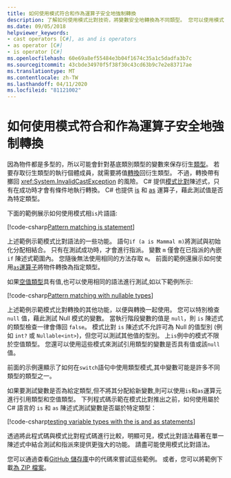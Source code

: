 ```yaml
---
title: 如何使用模式符合和作為運算子安全地強制轉換
description: 了解如何使用模式比對技術，將變數安全地轉換為不同類型。 您可以使用模式比對、is 和 as 運算子，安全地進行轉換類型。
ms.date: 09/05/2018
helpviewer_keywords:
- cast operators [C#], as and is operators
- as operator [C#]
- is operator [C#]
ms.openlocfilehash: 60e69a8ef55484e3b04f1674c35a1c5dadfa3b7c
ms.sourcegitcommit: 43cbde34970f5f38f30c43cd63b9c7e2e83717ae
ms.translationtype: MT
ms.contentlocale: zh-TW
ms.lasthandoff: 04/11/2020
ms.locfileid: "81121002"
---
```

# <a name="how-to-safely-cast-by-using-pattern-matching-and-the-is-and-as-operators"></a>如何使用模式符合和作為運算子安全地強制轉換

因為物件都是多型的，所以可能會針對基底類別類型的變數來保存衍生[類型](../programming-guide/types/index.md)。 若要存取衍生類型的執行個體成員，就需要將值[轉換](../programming-guide/types/casting-and-type-conversions.md)回衍生類型。 不過，轉換帶有擲回 <xref:System.InvalidCastException> 的風險。 C# 提供[模式比對](../pattern-matching.md)陳述式，只有在成功時才會有條件地執行轉換。 C# 也提供 [is](../language-reference/operators/type-testing-and-cast.md#is-operator) 和 [as](../language-reference/operators/type-testing-and-cast.md#as-operator) 運算子，藉此測試值是否為特定類型。

下面的範例展示如何使用模式相`is`片語語:

[!code-csharp[Pattern matching is statement](../../../samples/snippets/csharp/how-to/safelycast/patternmatching/Program.cs#PatternMatchingIs)]

上述範例示範模式比對語法的一些功能。 語句`if (a is Mammal m)`將測試與初始化分配相結合。 只有在測試成功時，才會進行指派。 變數 `m` 僅會在已指派的內嵌 `if` 陳述式範圍內。 您隨後無法使用相同的方法存取 `m`。 前面的範例還展示如何使用[`as`運算子](../language-reference/operators/type-testing-and-cast.md#as-operator)將物件轉換為指定類型。

如果[空值類型](../language-reference/builtin-types/nullable-value-types.md)具有值,也可以使用相同的語法進行測試,如以下範例所示:

[!code-csharp[Pattern matching with nullable types](../../../samples/snippets/csharp/how-to/safelycast/nullablepatternmatching/Program.cs#PatternMatchingNullable)]

上述範例示範模式比對轉換的其他功能，以便與轉換一起使用。 您可以特別檢查 `null` 值，藉此測試 Null 模式的變數。 當執行階段變數的值是 `null`，則 `is` 陳述式的類型檢查一律會傳回 `false`。 模式比對 `is` 陳述式不允許可為 Null 的值型別 (例如 `int?` 或 `Nullable<int>`)，但您可以測試其他值的型別。 上`is`例中的模式不限於空值類型。 您還可以使用這些模式來測試引用類型的變數是否具有值或該`null`值。

前面的示例還顯示了如何在`switch`語句中使用類型模式,其中變數可能是許多不同類型的類型之一。

如果要測試變數是否為給定類型,但不將其分配給新變數,則可以使用`is`和`as`運算元進行引用類型和空值類型。 下列程式碼示範在模式比對推出之前，如何使用屬於 C# 語言的 `is` 和 `as` 陳述式測試變數是否屬於特定類型：

[!code-csharp[testing variable types with the is and as statements](../../../samples/snippets/csharp/how-to/safelycast/asandis/Program.cs#IsAndAs)]

透過將此程式碼與模式比對程式碼進行比較，明顯可見，模式比對語法藉著在單一陳述式中結合測試和指派來提供更強大的功能。 請盡可能使用模式比對語法。

您可以通過查看[GitHub 儲存庫](https://github.com/dotnet/docs/tree/master/samples/snippets/csharp/how-to/safelycast)中的代碼來嘗試這些範例。 或者，您可以將範例下載[為 ZIP 檔案](../../../samples/snippets/csharp/how-to/safelycast.zip)。
